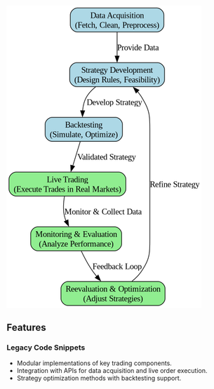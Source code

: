 ![Simplified Trading System Diagram](trading-system_activity-diagram.png)

## Features

### Legacy Code Snippets

- Modular implementations of key trading components.
- Integration with APIs for data acquisition and live order execution.
- Strategy optimization methods with backtesting support.
